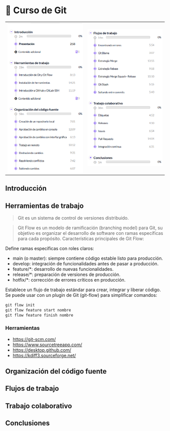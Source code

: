 # 💠 Curso de Git

|  |  |
|---|---|
| ![alt text](img/ind01.PNG) |  ![alt text](img/ind02.PNG) | 

## Introducción

## Herramientas de trabajo
> Git es un sistema de control de versiones distribuido.

> Git Flow es un modelo de ramificación (branching model) para Git, su objetivo es organizar el desarrollo de software con ramas específicas para cada propósito. Características principales de Git Flow:

Define ramas específicas con roles claros:

- main (o master): siempre contiene código estable listo para producción.
- develop: integración de funcionalidades antes de pasar a producción.
- feature/*: desarrollo de nuevas funcionalidades.
- release/*: preparación de versiones de producción.
- hotfix/*: corrección de errores críticos en producción.

Establece un flujo de trabajo estándar para crear, integrar y liberar código. Se puede usar con un plugin de Git (git-flow) para simplificar comandos:
```
git flow init
git flow feature start nombre
git flow feature finish nombre
```
### Herramientas
- https://git-scm.com/
- https://www.sourcetreeapp.com/
- https://desktop.github.com/
- https://kdiff3.sourceforge.net/

## Organización del código fuente

## Flujos de trabajo

## Trabajo colaborativo

## Conclusiones

